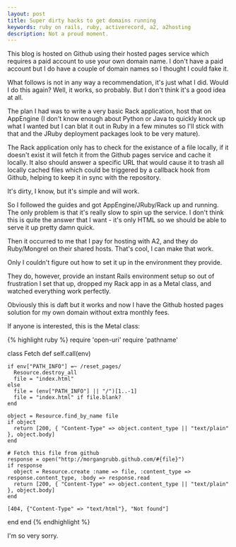 ```yaml
---
layout: post
title: Super dirty hacks to get domains running
keywords: ruby on rails, ruby, activerecord, a2, a2hosting
description: Not a proud moment.
---
```


This blog is hosted on Github using their hosted pages service which requires a paid
account to use your own domain name. I don't have a paid account but I do have a couple
of domain names so I thought I could fake it.

What follows is not in any way a recommendation, it's just what I did. Would I do this
again? Well, it works, so probably. But I don't think it's a good idea at all.

The plan I had was to write a very basic Rack application, host that on AppEngine (I don't
know enough about Python or Java to quickly knock up what I wanted but I can blat it
out in Ruby in a few minutes so I'll stick with that and the JRuby deployment packages
look to be very mature).

The Rack application only has to check for the existance of a file locally, if it doesn't
exist it will fetch it from the Github pages service and cache it locally. It also should
answer a specific URL that would cause it to trash all locally cached files which could
be triggered by a callback hook from Github, helping to keep it in sync with the
repository.

It's dirty, I know, but it's simple and will work.

So I followed the guides and got AppEngine/JRuby/Rack up and running. The only problem is
that it's really slow to spin up the service. I don't think this is quite the answer
that I want - it's only HTML so we should be able to serve it up pretty damn quick.

Then it occurred to me that I pay for hosting with A2, and they do Ruby/Mongrel on
their shared hosts. That's cool, I can make that work.

Only I couldn't figure out how to set it up in the environment they provide.

They do, however, provide an instant Rails environment setup so out of frustration
I set that up, dropped my Rack app in as a Metal class, and watched everything work
perfectly.

Obviously this is daft but it works and now I have the Github hosted pages solution for
my own domain without extra monthly fees.

If anyone is interested, this is the Metal class:

{% highlight ruby %}
require 'open-uri'
require 'pathname'

class Fetch
  def self.call(env)

    if env["PATH_INFO"] =~ /reset_pages/
      Resource.destroy_all
      file = "index.html"
    else
      file = (env["PATH_INFO"] || "/")[1..-1]
      file = "index.html" if file.blank?
    end

    object = Resource.find_by_name file
    if object
      return [200, { "Content-Type" => object.content_type || "text/plain" }, object.body]
    end

    # Fetch this file from github
    response = open("http://morgangrubb.github.com/#{file}")
    if response
      object = Resource.create :name => file, :content_type => response.content_type, :body => response.read
      return [200, { "Content-Type" => object.content_type || "text/plain" }, object.body]
    end
    
    [404, {"Content-Type" => "text/html"}, "Not found"]
  end
end
{% endhighlight %}

I'm so very sorry.
